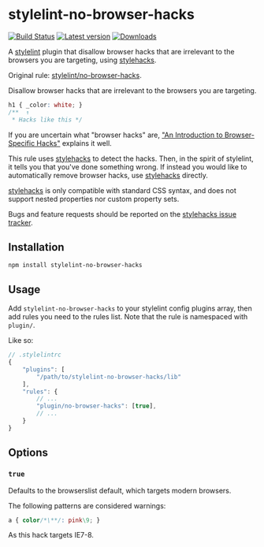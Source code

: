 # stylelint-no-browser-hacks

[![Build Status][ci-img]][ci]
[![Latest version][npm-v-img]][npm]
[![Downloads][npm-d-img]][npm]

A [stylelint] plugin that disallow browser hacks that are irrelevant to the
browsers you are targeting, using [stylehacks].

Original rule: [stylelint/no-browser-hacks][original-rule].

Disallow browser hacks that are irrelevant to the browsers you are targeting.

```css
h1 { _color: white; }
/**  ↑
 * Hacks like this */
```

If you are uncertain what "browser hacks" are, ["An Introduction to
Browser-Specific Hacks"][sitepoint-browser-specific-css-hacks]
explains it well.

This rule uses [stylehacks] to detect the hacks. Then, in the spirit of
stylelint, it tells you that you've done something wrong. If instead you would
like to automatically remove browser hacks, use [stylehacks] directly.

[stylehacks] is only compatible with standard CSS syntax, and does not support
nested properties nor custom property sets.

Bugs and feature requests should be reported on the
[stylehacks issue tracker][stylehacks-issues].

## Installation

```
npm install stylelint-no-browser-hacks
```

## Usage

Add `stylelint-no-browser-hacks` to your stylelint config plugins array, then
add rules you need to the rules list.
Note that the rule is namespaced with `plugin/`.

Like so:

```js
// .stylelintrc
{
	"plugins": [
		"/path/to/stylelint-no-browser-hacks/lib"
	],
	"rules": {
		// ...
		"plugin/no-browser-hacks": [true],
		// ...
	}
}
```

## Options

### `true`

Defaults to the browserslist default, which targets modern browsers.

The following patterns are considered warnings:

```css
a { color/*\**/: pink\9; }
```

As this hack targets IE7-8.

[ci-img]: https://travis-ci.org/Slamdunk/stylelint-no-browser-hacks.svg?branch=master
[ci]: https://travis-ci.org/Slamdunk/stylelint-no-browser-hacks
[npm]: https://www.npmjs.com/package/stylelint-no-browser-hacks
[npm-v-img]: https://img.shields.io/npm/v/stylelint-no-browser-hacks.svg
[npm-d-img]: https://img.shields.io/npm/dt/stylelint-no-browser-hacks.svg
[stylelint]: https://stylelint.io/
[stylehacks]: https://github.com/ben-eb/stylehacks
[stylehacks-issues]: https://github.com/ben-eb/stylehacks/issues
[original-rule]: https://github.com/stylelint/stylelint/tree/7.9.0/lib/rules/no-browser-hacks
[sitepoint-browser-specific-css-hacks]: https://www.sitepoint.com/browser-specific-css-hacks/
[browserslist]: https://github.com/ai/browserslist
